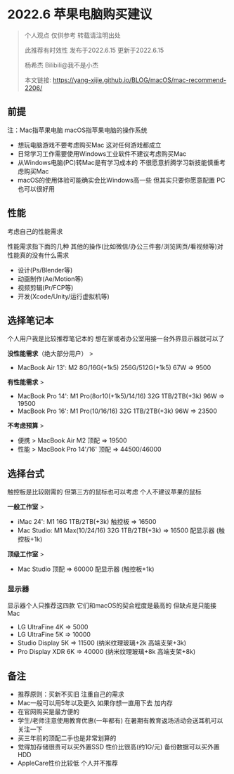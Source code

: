 # 2022.6 苹果电脑购买建议

> 个人观点 仅供参考 转载请注明出处
> 
> 此推荐有时效性 发布于2022.6.15 更新于2022.6.15
>
> 杨希杰 Bilibili@我不是小杰
> 
> 本文链接: https://yang-xijie.github.io/BLOG/macOS/mac-recommend-2206/

## 前提

注：Mac指苹果电脑 macOS指苹果电脑的操作系统

- 想玩电脑游戏不要考虑购买Mac 这对任何游戏都成立
- 日常学习工作需要使用Windows工业软件不建议考虑购买Mac
- 从Windows电脑(PC)转Mac是有学习成本的 不很愿意折腾学习新技能慎重考虑购买Mac
- macOS的使用体验可能确实会比Windows高一些 但其实只要你愿意配置 PC也可以很好用

## 性能

考虑自己的性能需求

性能需求指下面的几种 其他的操作(比如微信/办公三件套/浏览网页/看视频等)对性能真的没有什么需求

- 设计(Ps/Blender等)
- 动画制作(Ae/Motion等)
- 视频剪辑(Pr/FCP等)
- 开发(Xcode/Unity/运行虚拟机等)

## 选择笔记本

个人用户我是比较推荐笔记本的 想在家或者办公室用接一台外界显示器就可以了

**没性能需求**（绝大部分用户） > 

- MacBook Air 13': M2 8G/16G(+1k5) 256G/512G(+1k5) 67W => 9500

**有性能需求** > 

- MacBook Pro 14': M1 Pro(8or10(+1k5)/14/16) 32G 1TB/2TB(+3k) 96W => 19500
- MacBook Pro 16': M1 Pro(10/16/16) 32G 1TB/2TB(+3k) 96W => 23500

**不考虑预算** >

- 便携 > MacBook Air M2 顶配 => 19500
- 性能 > MacBook Pro 14'/16' 顶配 => 44500/46000

## 选择台式

触控板是比较刚需的 但第三方的鼠标也可以考虑 个人不建议苹果的鼠标

**一般工作室** > 
    
- iMac 24': M1 16G 1TB/2TB(+3k) 触控板 => 16500
- Mac Studio: M1 Max(10/24/16) 32G 1TB/2TB(+3k) => 16500 配显示器 (触控板+1k)

**顶级工作室** >

- Mac Studio 顶配 => 60000 配显示器 (触控板+1k)

### 显示器

显示器个人只推荐这四款 它们和macOS的契合程度是最高的 但缺点是只能接Mac

- LG UltraFine 4K => 5000
- LG UltraFine 5K => 10000
- Studio Display 5K => 11500 (纳米纹理玻璃+2k 高端支架+3k)
- Pro Display XDR 6K => 40000 (纳米纹理玻璃+8k 高端支架+8k)

## 备注

- 推荐原则：买新不买旧 注重自己的需求
- Mac一般可以用5年以及更久 如果你想一直用下去 加内存
- 在官网购买是最方便的
- 学生/老师注意使用教育优惠(一年都有) 在暑期有教育返场活动会送耳机可以关注一下
- 买三年前的顶配二手也是非常划算的
- 觉得加存储很贵可以买外置SSD 性价比很高(约1G/元) 备份数据可以买外置HDD
- AppleCare性价比较低 个人并不推荐
